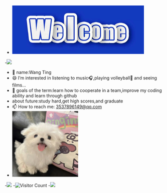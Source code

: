 - <img src="https://github.com/wting-9/wting-9/blob/main/picture2.jpg" width="420px">
-<img src="https://readme-typing-svg.herokuapp.com/?lines=消息1;消息2&font=Roboto" />
- 👧 name:Wang Ting
- 😄 I’m interested in listening to music🎧,playing volleyball🏸 and seeing films...
- 🎯 goals of the term:learn how to cooperate in a team,improve my coding ability and learn through github
- about future:study hard,get high scores,and graduate
- 📫 How to reach me: 3537896149@qq.com
- <img src="https://github.com/wting-9/wting-9/blob/main/picture1.png" width="210px">
-![](https://github-readme-stats.vercel.app/api?username=wting-9&show_icons=true&theme=transparent)
-![Visitor Count](https://profile-counter.glitch.me/wting-9/count.svg)
-![](https://github-readme-activity-graph.cyclic.app/graph?username=你的Github用户名&theme=dracula)




